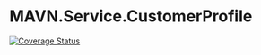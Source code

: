 # MAVN.Service.CustomerProfile

[![Coverage Status](https://coveralls.io/repos/github/OpenMAVN/MAVN.Service.CustomerProfile/badge.svg?branch=master)](https://coveralls.io/github/OpenMAVN/MAVN.Service.CustomerProfile?branch=master)